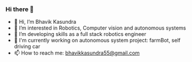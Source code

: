 ### Hi there 👋


- 👋 Hi, I’m Bhavik Kasundra
- 👀 I’m interested in Robotics, Computer vision and autonomous systems
- 🌱 I’m developing skills as a full stack robotics engineer 
- 🌱 I'm currently working on autonomous system project: farmBot, self driving car 
- 📫 How to reach me: bhavikkasundra55@gmail.com
